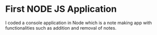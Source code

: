 # First NODE JS Application

I coded a console application in Node which is a note making app with functionalities such as addition and removal of notes. 


